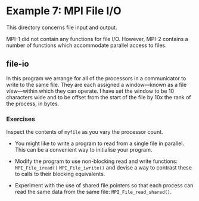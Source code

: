Example 7: MPI File I/O
=======================

This directory concerns file input and output.

MPI-1 did not contain any functions for file I/O.  However,
MPI-2 contains a number of functions which accommodate
parallel access to files.

file-io
-------

In this program we arrange for all of the processors in a
communicator to write to the same file.  They are each
assigned a window—known as a file _view_—within which
they can operate.  I have set the window to be 10 characters
wide and to be offset from the start of the file by 10x the
rank of the process, in bytes.

### Exercises

Inspect the contents of `myfile` as you vary the processor
count.

- You might like to write a program to read from a single file
  in parallel.  This can be a convenient way to initialise your
  program.

- Modify the program to use non-blocking read and write functions:
  `MPI_File_iread()`
  `MPI_File_iwrite()`
  and devise a way to contrast these to calls to their blocking equivalents.

- Experiment with the use of shared file pointers so that each process can
  read the same data from the same file:
  `MPI_File_read_shared()`.
